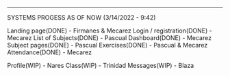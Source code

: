 ****************************************************

SYSTEMS PROGESS AS OF NOW (3/14/2022 - 9:42) 

Landing page(DONE) - Firmanes & Mecarez
Login / registration(DONE) - Mecarez
List of Subjects(DONE) - Pascual
Dashboard(DONE) - Mecarez
Subject pages(DONE) - Pascual
Exercises(DONE) - Pascual & Mecarez
Attendance(DONE) - Mecarez

Profile(WIP) - Nares
Class(WIP) - Trinidad
Messages(WIP) - Blaza


